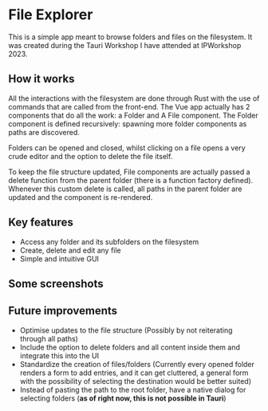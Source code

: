 <h1>File Explorer</h1>

This is a simple app meant to browse folders and files on the filesystem. It was created during the Tauri
Workshop I have attended at IPWorkshop 2023.

<h2>How it works</h2>
All the interactions with the filesystem are done through Rust with the use of commands that are called from
the front-end. The Vue app actually has 2 components that do all the work: a Folder and A File component.
The Folder component is defined recursively: spawning more folder components as paths are discovered.

Folders can be opened and closed, whilst clicking on a file opens a very crude editor and the option to
delete the file itself.

To keep the file structure updated, File components are actually passed a delete function from the parent
folder (there is a function factory defined). Whenever this custom delete is called, all paths in the parent
folder are updated and the component is re-rendered.

<h2>Key features</h2>

- Access any folder and its subfolders on the filesystem
- Create, delete and edit any file
- Simple and intuitive GUI

<h2>Some screenshots</h2>

<h2>Future improvements</h2>

- Optimise updates to the file structure (Possibly by not reiterating through all paths)
- Include the option to delete folders and all content inside them and integrate this into the UI
- Standardize the creation of files/folders (Currently every opened folder renders a form to add entries,
and it can get cluttered, a general form with the possibility of selecting the destination would be better suited)
- Instead of pasting the path to the root folder, have a native dialog for selecting folders (**as of right now, this
is not possible in Tauri**)
